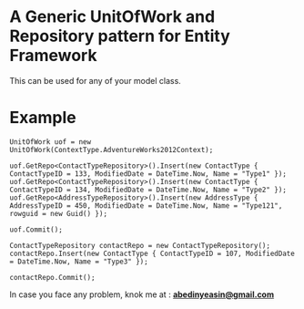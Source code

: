 # A Generic UnitOfWork and Repository pattern for Entity Framework
This can be used for any of your model class. 

# Example
```
UnitOfWork uof = new UnitOfWork(ContextType.AdventureWorks2012Context);

uof.GetRepo<ContactTypeRepository>().Insert(new ContactType { ContactTypeID = 133, ModifiedDate = DateTime.Now, Name = "Type1" });
uof.GetRepo<ContactTypeRepository>().Insert(new ContactType { ContactTypeID = 134, ModifiedDate = DateTime.Now, Name = "Type2" });
uof.GetRepo<AddressTypeRepository>().Insert(new AddressType { AddressTypeID = 450, ModifiedDate = DateTime.Now, Name = "Type121", rowguid = new Guid() });

uof.Commit();

ContactTypeRepository contactRepo = new ContactTypeRepository();
contactRepo.Insert(new ContactType { ContactTypeID = 107, ModifiedDate = DateTime.Now, Name = "Type3" });

contactRepo.Commit();
```
In case you face any problem, knok me at : **abedinyeasin@gmail.com**
